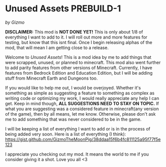 # Unused Assets PREBUILD-1

*by Gizmo*

**DISCLAIMER:** This mod is **NOT DONE YET!** This is only about 1/8 of everything I want to add to it. I will roll out more and more features for testing, but know that this isnt final. Once I begin releasing alphas of the mod, that will mean I am getting close to a release. 

Welcome to *Unused Assets*! This is a mod idea by me to add things that were scrapped, unused, or planned to minecraft. This mod also went further to add parity features from other versions of Minecraft. Currently, I have features from Bedrock Edition and Education Edition, but I will be adding stuff from Minecraft Earth and Dungeons too.

If you would like to help me out, I would be overjoyed. Whether it's something as simple as suggesting a feature to something as complex as writing code or optimizing my work, I would really appreciate any help I can get. Keep in mind though, **ALL SUGGESTIONS NEED TO STAY ON TOPIC.** If what you are suggesting was a considered feature in minecraft(any version of the game), then by all means, let me know. Otherwise, please don't ask me to add something that was never considered to be in the game. 

I will be keeping a list of everything I want to add or is in the process of being added very soon. Here is a list of everything (I think): 
https://gist.github.com/GizmoTheMoonPig/38ddaa15f6b4fc811125a95f77f5e123

I appreciate you checking out my mod. It means the world to me if you consider giving it a shot. Love you all <3
